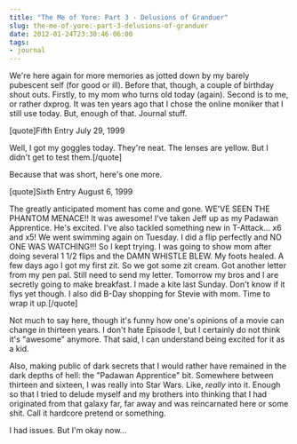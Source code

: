 ```yaml
---
title: "The Me of Yore: Part 3 - Delusions of Granduer"
slug: the-me-of-yore:-part-3-delusions-of-granduer
date: 2012-01-24T23:30:46-06:00
tags:
- journal
---
```

We're here again for more memories as jotted down by my barely pubescent self (for good or ill). Before that, though, a couple of birthday shout outs. Firstly, to my mom who turns old today (again). Second is to me, or rather dxprog. It was ten years ago that I chose the online moniker that I still use today. But, enough of that. Journal stuff.

[quote]Fifth Entry
July 29, 1999

Well, I got my goggles today. They're neat. The lenses are yellow. But I didn't get to test them.[/quote]

Because that was short, here's one more.

[quote]Sixth Entry
August 6, 1999

The greatly anticipated moment has come and gone. WE'VE SEEN THE PHANTOM MENACE!! It was awesome! I've taken Jeff up as my Padawan Apprentice. He's excited. I've also tackled something new in T-Attack... x6 and x5! We went swimming again on Tuesday. I did a flip perfectly and NO ONE WAS WATCHING!!! So I kept trying. I was going to show mom after doing several 1 1/2 flips and the DAMN WHISTLE BLEW. My foots healed. A few days ago I got my first zit. So we got some zit cream. Got another letter from my pen pal. Still need to send my letter. Tomorrow my bros and I are secretly going to make breakfast. I made a kite last Sunday. Don't know if it flys yet though. I also did B-Day shopping for Stevie with mom. Time to wrap it up.[/quote]

Not much to say here, though it's funny how one's opinions of a movie can change in thirteen years. I don't hate Episode I, but I certainly do not think it's "awesome" anymore. That said, I can understand being excited for it as a kid.

Also, making public of dark secrets that I would rather have remained in the dark depths of hell: the "Padawan Apprentice" bit. Somewhere between thirteen and sixteen, I was really into Star Wars. Like, _really_ into it. Enough so that I tried to delude myself and my brothers into thinking that I had originated from that galaxy far, far away and was reincarnated here or some shit. Call it hardcore pretend or something.

I had issues. But I'm okay now...
